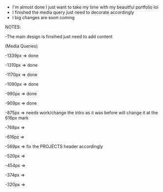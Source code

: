 - I'm almost done I just want to take my time with my beauitful portfolio lol
- I finished the media query just need to decorate accordingly
- I big changes are soon coming

NOTES:

-The main design is finsihed just need to add content 

(Media Queries)

-1339px => done

-1310px => done

-1170px => done

-1090px => done

-990px => done

-909px => done

-875px => 
needs work/change the intro as it was before 
will change it at the 616px mark

-768px =>

-616pz =>

-569px =>
fix the PROJECTS header accordingly

-520px =>

-454px =>

-374px =>

-320px =>
